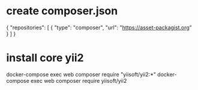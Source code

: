# create composer.json
{
    "repositories": [
        {
            "type": "composer",
            "url": "https://asset-packagist.org"
        }
    ]
}

# install core yii2
docker-compose exec web composer require "yiisoft/yii2:*"
docker-compose exec web composer require yiisoft/yii2